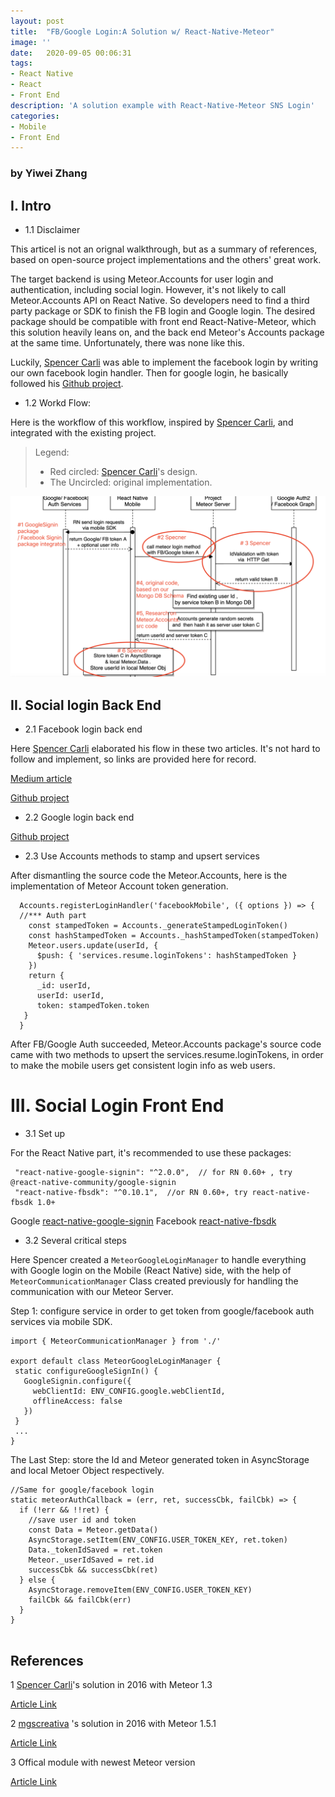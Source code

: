 ```yaml
---
layout: post
title:  "FB/Google Login:A Solution w/ React-Native-Meteor"
image: ''
date:   2020-09-05 00:06:31
tags:
- React Native 
- React
- Front End
description: 'A solution example with React-Native-Meteor SNS Login'
categories:
- Mobile
- Front End
---
```


### by Yiwei Zhang

## I. Intro

* 1.1 Disclaimer

This articel is not an orignal walkthrough, but as a summary of references, based on open-source project implementations and the others' great work.

The target backend is using Meteor.Accounts for user login and authentication, including social login. However, it's not likely to call Meteor.Accounts API on React Native. So developers need to find a third party package or SDK to finish the FB login and Google login. The desired package should be compatible with front end React-Native-Meteor, which this solution heavily leans on, and the back end Meteor's Accounts package at the same time. Unfortunately, there was none like this.

Luckily, [Spencer Carli](https://medium.com/@spencer_carli) was able to implement the facebook login by writing our own facebook login handler. Then for google login, he basically followed his [Github project](https://github.com/spencercarli/meteor-accounts-google-oauth).

* 1.2 Workd Flow: 

Here is the workflow of this workflow, inspired by [Spencer Carli](https://medium.com/@spencer_carli), and integrated with the existing project.

> Legend: 
 > * Red circled: [Spencer Carli](https://medium.com/@spencer_carli)'s design.
 > * The Uncircled: original implementation.
 

![React-Native-Meteor-SocialLogin](https://github.com/zywkloo/myLeetCodePractice/raw/master/pics/Meteor%20Auth%20flow.png)

## II. Social login Back End


* 2.1 Facebook login back end

Here [Spencer Carli](https://medium.com/@spencer_carli) elaborated his flow in these two articles. It's not hard to follow and implement, so links are provided here for record.

[Medium article](https://medium.com/differential/react-native-meteor-oauth-with-facebook-3d1346d7cdb7#.kr5f8jorz)

[Github project](https://github.com/spencercarli/react-native-meteor-accounts)
 
* 2.2 Google login back end

[Github project](https://github.com/spencercarli/meteor-accounts-google-oauth)

* 2.3 Use Accounts methods to stamp and upsert services

After dismantling the source code the Meteor.Accounts, here is the implementation of Meteor Account token generation.

```
  Accounts.registerLoginHandler('facebookMobile', ({ options }) => {
  //*** Auth part
    const stampedToken = Accounts._generateStampedLoginToken()
    const hashStampedToken = Accounts._hashStampedToken(stampedToken)
    Meteor.users.update(userId, {
      $push: { 'services.resume.loginTokens': hashStampedToken }
    })
    return {
      _id: userId,
      userId: userId,
      token: stampedToken.token
   }
  }
 ```
    
After FB/Google Auth succeeded, Meteor.Accounts package's source code came with two methods to upsert the services.resume.loginTokens, in order to make the mobile users get consistent login info as web users.
 
 
# III.  Social Login Front End

* 3.1 Set up

 For the React Native part, it's recommended to use these packages:
 ```
  "react-native-google-signin": "^2.0.0",  // for RN 0.60+ , try @react-native-community/google-signin
  "react-native-fbsdk": "^0.10.1",  //or RN 0.60+, try react-native-fbsdk 1.0+
 ``` 

  Google [react-native-google-signin](https://github.com/react-native-google-signin/google-signin)
  Facebook [react-native-fbsdk](https://github.com/facebook/react-native-fbsdk)
  
* 3.2 Several critical steps
 
 Here Spencer created a `MeteorGoogleLoginManager` to handle everything with Google login on the Mobile (React Native) side, with the help of `MeteorCommunicationManager` Class created previously for handling the communication with our Meteor Server.
 
 Step 1: configure service in order to get token from google/facebook auth services via  mobile SDK.
 ```
 import { MeteorCommunicationManager } from './'
 
 export default class MeteorGoogleLoginManager {
  static configureGoogleSignIn() {
    GoogleSignin.configure({
      webClientId: ENV_CONFIG.google.webClientId,
      offlineAccess: false
    })
  }
  ...
 }
 ```
  
 The Last Step: store the Id and Meteor generated token in AsyncStorage and local Metoer Object respectively.
 
   ```
   //Same for google/facebook login
   static meteorAuthCallback = (err, ret, successCbk, failCbk) => {
     if (!err && !!ret) {
       //save user id and token
       const Data = Meteor.getData()
       AsyncStorage.setItem(ENV_CONFIG.USER_TOKEN_KEY, ret.token)
       Data._tokenIdSaved = ret.token
       Meteor._userIdSaved = ret.id
       successCbk && successCbk(ret)
     } else {
       AsyncStorage.removeItem(ENV_CONFIG.USER_TOKEN_KEY)
       failCbk && failCbk(err)
     }
   }
    
```
 
## References

1 [Spencer Carli](https://medium.com/@spencer_carli)'s solution in 2016 with Meteor 1.3 

[Article Link](https://medium.com/differential/react-native-meteor-oauth-with-facebook-3d1346d7cdb7#.kr5f8jorz)

 

2 [mgscreativa](https://github.com/mgscreativa) 's solution in 2016 with Meteor 1.5.1

[Article Link](https://github.com/inProgress-team/react-native-meteor/issues/278)

 

3 Offical module with newest Meteor version

[Article Link](https://github.com/meteor/meteor/blob/devel/packages/facebook-oauth/facebook_server.js)

 
